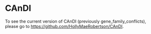 # CAnDI

To see the current version of CAnDI (previously gene_family_conflicts), please go to https://github.com/HollyMaeRobertson/CAnDI.
